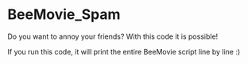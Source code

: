 # BeeMovie_Spam

Do you want to annoy your friends? With this code it is possible!

If you run this code, it will print the entire BeeMovie script line by line :)

